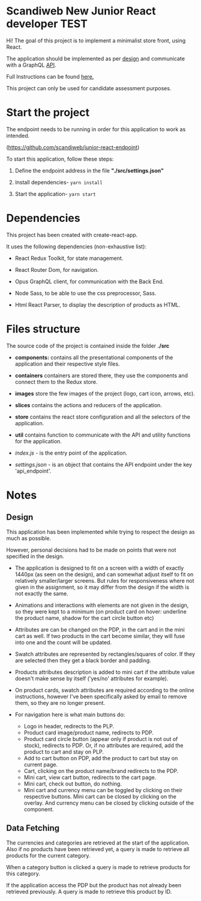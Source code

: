 # Scandiweb New Junior React developer TEST

Hi! The goal of this project is to implement a minimalist store front, using React.

The application should be implemented as per [design](https://www.figma.com/file/MSyCAqVy1UgNap0pvqH6H3/Junior-Frontend-Test-Designs-%28Public%29?node-id=0:1) and communicate with a GraphQL [API](https://github.com/scandiweb/junior-react-endpoint).

Full Instructions can be found [here.](https://www.notion.so/New-Junior-React-developer-TEST-39f601f8aa3f48ac88c4a8fefda304c1)

This project can only be used for candidate assessment purposes.

# Start the project

The endpoint needs to be running in order for this application to work as intended.

(https://github.com/scandiweb/junior-react-endpoint)

To start this application, follow these steps:

1. Define the endpoint address in the file **"./src/settings.json"**

2. Install dependencies- `yarn install`

3. Start the application- `yarn start`

# Dependencies

This project has been created with create-react-app.

It uses the following dependencies (non-exhaustive list):

-   React Redux Toolkit, for state management.

-   React Router Dom, for navigation.

-   Opus GraphQL client, for communication with the Back End.

-   Node Sass, to be able to use the css preprocessor, Sass.

-   Html React Parser, to display the description of products as HTML.

# Files structure

The source code of the project is contained inside the folder **./src**

-   **components:** contains all the presentational components of the application and their respective style files.

-   **containers** containers are stored there, they use the components and connect them to the Redux store.

-   **images** store the few images of the project (logo, cart icon, arrows, etc).

-   **slices** contains the actions and reducers of the application.

-   **store** contains the react store configuration and all the selectors of the application.

-   **util** contains function to communicate with the API and utility functions for the application.

-   _index.js_ - is the entry point of the application.

-   _settings.json_ - is an object that contains the API endpoint under the key 'api_endpoint'.

# Notes

## Design

This application has been implemented while trying to respect the design as much as possible.

However, personal decisions had to be made on points that were not specified in the design.

-   The application is designed to fit on a screen with a width of exactly 1440px (as seen on the design), and can somewhat adjust itself to fit on relatively smaller/larger screens. But rules for responsiveness where not given in the assignment, so it may differ from the design if the width is not exactly the same.

-   Animations and interactions with elements are not given in the design, so they were kept to a minimum (on product card on hover: underline the product name, shadow for the cart circle button etc)

-   Attributes are can be changed on the PDP, in the cart and in the mini cart as well. If two products in the cart become similar, they will fuse into one and the count will be updated.

-   Swatch attributes are represented by rectangles/squares of color. If they are selected then they get a black border and padding.

-   Products attributes description is added to mini cart if the attribute value doesn't make sense by itself ('yes/no' attributes for example).

-   On product cards, swatch attributes are required according to the online instructions, however I've been specifically asked by email to remove them, so they are no longer present.

-   For navigation here is what main buttons do:
    -   Logo in header, redirects to the PLP.
    -   Product card image/product name, redirects to PDP.
    -   Product card circle button (appear only if product is not out of stock), redirects to PDP. Or, if no attributes are required, add the product to cart and stay on PLP.
    -   Add to cart button on PDP, add the product to cart but stay on current page.
    -   Cart, clicking on the product name/brand redirects to the PDP.
    -   Mini cart, view cart button, redirects to the cart page.
    -   Mini cart, check out button, do nothing.
    -   Mini cart and currency menu can be toggled by clicking on their respective buttons. Mini cart can be closed by clicking on the overlay. And currency menu can be closed by clicking outside of the component.

## Data Fetching

The currencies and categories are retrieved at the start of the application.
Also if no products have been retrieved yet, a query is made to retrieve all products for the current category.

When a category button is clicked a query is made to retrieve products for this category.

If the application access the PDP but the product has not already been retrieved previously. A query is made to retrieve this product by ID.
